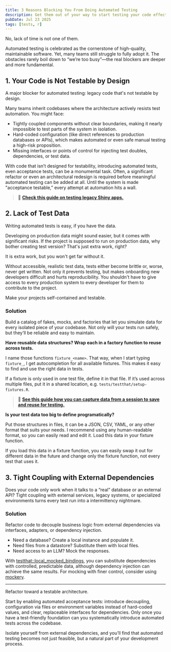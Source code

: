 ```yaml
---
title: 3 Reasons Blocking You From Doing Automated Testing
description: Get them out of your way to start testing your code effectively.
pubDate: Jul 23 2025
tags: [tests, r]
---
```


No, lack of time is not one of them.

Automated testing is celebrated as the cornerstone of high-quality, maintainable software. Yet, many teams still struggle to fully adopt it. The obstacles rarely boil down to “we’re too busy”—the real blockers are deeper and more fundamental.

## 1. Your Code is Not Testable by Design

A major blocker for automated testing: legacy code that's not testable by design.

Many teams inherit codebases where the architecture actively resists test automation. You might face:

- Tightly coupled components without clear boundaries, making it nearly impossible to test parts of the system in isolation.
- Hard-coded configuration (like direct references to production databases or APIs), which makes automated or even safe manual testing a high-risk proposition.
- Missing interfaces or points of control for injecting test doubles, dependencies, or test data.

With code that isn’t designed for testability, introducing automated tests, even acceptance tests, can be a monumental task. Often, a significant refactor or even an architectural redesign is required before meaningful automated testing can be added at all. Until the system is made "acceptance testable,” every attempt at automation hits a wall.

> 🧪 **[Check this guide on testing legacy Shiny apps.](https://jakubsobolewski.com/blog/testing-legacy-shiny/)**

## 2. Lack of Test Data

Writing automated tests is easy, if you have the data.

Developing on production data might sound easier, but it comes with significant risks. If the project is supposed to run on production data, why bother creating test version? That's just extra work, right?

It is extra work, but you won't get far without it.

Without accessible, realistic test data, tests either become brittle or, worse, never get written. Not only it prevents testing, but makes onboarding new developers difficult and hurts reproducibility. You shouldn't have to give access to every production system to every developer for them to contribute to the project.

Make your projects self-contained and testable.

### Solution

Build a catalog of fakes, mocks, and factories that let you simulate data for every isolated piece of your codebase. Not only will your tests run safely, but they’ll be reliable and easy to maintain.

**Have reusable data structures? Wrap each in a factory function to reuse across tests.**

I name those functions `fixture_<name>`. That way, when I start typing `fixture_`, I get autocompletion for all available fixtures. This makes it easy to find and use the right data in tests.

If a fixture is only used in one test file, define it in that file. If it’s used across multiple files, put it in a shared location, e.g. `tests/testthat/setup-fixtures.R`.

> 🧪 **[See this guide how you can capture data from a session to save and reuse for testing.](https://jakubsobolewski.com/blog/capturing-output-for-tests/)**

**Is your test data too big to define programatically?**

Put those structures in files, it can be a JSON, CSV, YAML, or any other format that suits your needs. I recommend using any human-readable format, so you can easily read and edit it. Load this data in your fixture function.

If you load this data in a fixture function, you can easily swap it out for different data in the future and change only the fixture function, not every test that uses it.

## 3. Tight Coupling with External Dependencies

Does your code only work when it talks to a “real” database or an external API? Tight coupling with external services, legacy systems, or specialized environments turns every test run into a intermittency nightmare.

### Solution

Refactor code to decouple business logic from external dependencies via interfaces, adapters, or dependency injection.

- Need a database? Create a local instance and populate it.
- Need files from a datastore? Substitute them with local files.
- Need access to an LLM? Mock the responses.

With [testthat::local_mocked_bindings](https://testthat.r-lib.org/reference/local_mocked_bindings.html), you can substitute dependencies with controlled, predictable data, although dependency injection can achieve the same results. For mocking with finer control, consider using [mockery](https://github.com/r-lib/mockery).

---

Refactor toward a testable architecture.

Start by enabling automated acceptance tests: introduce decoupling, configuration via files or environment variables instead of hard-coded values, and clear, replaceable interfaces for dependencies. Only once you have a test-friendly foundation can you systematically introduce automated tests across the codebase.

Isolate yourself from external dependencies, and you’ll find that automated testing becomes not just feasible, but a natural part of your development process.
